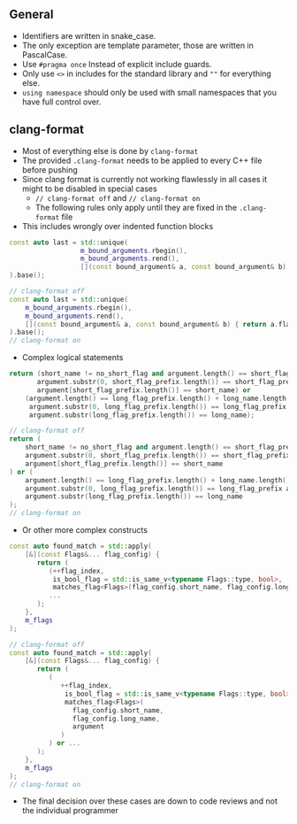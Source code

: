## General

- Identifiers are written in snake_case.
- The only exception are template parameter, those are written in PascalCase.
-  Use `#pragma once` Instead of explicit include guards.
- Only use `<>` in includes for the standard library and `""` for everything else.
- `using namespace` should only be used with small namespaces that you have full control over.

## clang-format

- Most of everything else is done by `clang-format`
- The provided `.clang-format` needs to be applied to every C++ file before pushing
- Since clang format is currently not working flawlessly in all cases it might to be disabled in special cases
	- `// clang-format off` and `// clang-format on`
	- The following rules only apply until they are fixed in the `.clang-format` file
- This includes wrongly over indented function blocks
```c++
const auto last = std::unique(  
                  m_bound_arguments.rbegin(),  
                  m_bound_arguments.rend(),  
                  [](const bound_argument& a, const bound_argument& b) { return a.flag_index == b.flag_index; }  
).base();
```

```c++
// clang-format off  
const auto last = std::unique(  
    m_bound_arguments.rbegin(),  
    m_bound_arguments.rend(),  
    [](const bound_argument& a, const bound_argument& b) { return a.flag_index == b.flag_index; }  
).base();  
// clang-format on
````

- Complex logical statements

```c++
return (short_name != no_short_flag and argument.length() == short_flag_prefix.length() + sizeof(short_name) and  
       argument.substr(0, short_flag_prefix.length()) == short_flag_prefix and  
       argument[short_flag_prefix.length()] == short_name) or  
    (argument.length() == long_flag_prefix.length() + long_name.length() and  
     argument.substr(0, long_flag_prefix.length()) == long_flag_prefix and  
     argument.substr(long_flag_prefix.length()) == long_name);
```

```c++
// clang-format off  
return (  
    short_name != no_short_flag and argument.length() == short_flag_prefix.length() + sizeof(short_name) and  
    argument.substr(0, short_flag_prefix.length()) == short_flag_prefix and  
    argument[short_flag_prefix.length()] == short_name  
) or (  
    argument.length() == long_flag_prefix.length() + long_name.length() and  
    argument.substr(0, long_flag_prefix.length()) == long_flag_prefix and  
    argument.substr(long_flag_prefix.length()) == long_name  
);  
// clang-format on
```

- Or other more complex constructs
```c++
const auto found_match = std::apply(  
    [&](const Flags&... flag_config) {  
       return (  
          (++flag_index,  
           is_bool_flag = std::is_same_v<typename Flags::type, bool>,  
           matches_flag<Flags>(flag_config.short_name, flag_config.long_name, argument)) or  
          ...  
       );  
    },  
    m_flags  
);
```

```c++
// clang-format off  
const auto found_match = std::apply(  
    [&](const Flags&... flag_config) {  
       return (  
          (  
             ++flag_index,  
              is_bool_flag = std::is_same_v<typename Flags::type, bool>,  
              matches_flag<Flags>(  
                flag_config.short_name,  
                flag_config.long_name,  
                argument  
             )  
          ) or ...  
       );  
    },  
    m_flags  
);  
// clang-format on
```

- The final decision over these cases are down to code reviews and not the individual programmer

